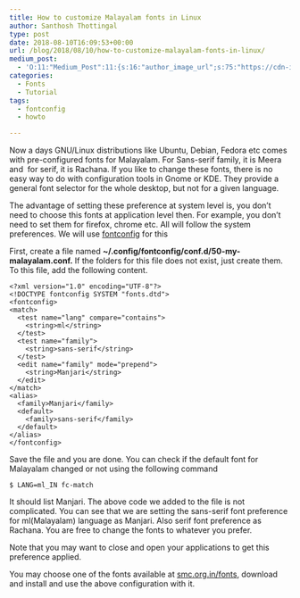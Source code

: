 ```yaml
---
title: How to customize Malayalam fonts in Linux
author: Santhosh Thottingal
type: post
date: 2018-08-10T16:09:53+00:00
url: /blog/2018/08/10/how-to-customize-malayalam-fonts-in-linux/
medium_post:
  - 'O:11:"Medium_Post":11:{s:16:"author_image_url";s:75:"https://cdn-images-1.medium.com/fit/c/200/200/1*As1EIgy-TLEcibTNPBApCQ.jpeg";s:10:"author_url";s:31:"https://medium.com/@sthottingal";s:11:"byline_name";N;s:12:"byline_email";N;s:10:"cross_link";s:2:"no";s:2:"id";s:12:"85dffb3a6e34";s:21:"follower_notification";s:3:"yes";s:7:"license";s:11:"cc-40-by-sa";s:14:"publication_id";s:2:"-1";s:6:"status";s:6:"public";s:3:"url";s:86:"https://medium.com/@sthottingal/how-to-customize-malayalam-fonts-in-linux-85dffb3a6e34";}'
categories:
  - Fonts
  - Tutorial
tags:
  - fontconfig
  - howto

---
```

Now a days GNU/Linux distributions like Ubuntu, Debian, Fedora etc comes with pre-configured fonts for Malayalam. For Sans-serif family, it is Meera and  for serif, it is Rachana. If you like to change these fonts, there is no easy way to do with configuration tools in Gnome or KDE. They provide a general font selector for the whole desktop, but not for a given language.

The advantage of setting these preference at system level is, you don&#8217;t need to choose this fonts at application level then. For example, you don&#8217;t need to set them for firefox, chrome etc. All will follow the system preferences. We will use [fontconfig][1] for this

First, create a file named **~/.config/fontconfig/conf.d/50-my-malayalam.conf.** If the folders for this file does not exist, just create them. To this file, add the following content.

```lang=xml
<?xml version="1.0" encoding="UTF-8"?>
<!DOCTYPE fontconfig SYSTEM "fonts.dtd">
<fontconfig>
<match>
  <test name="lang" compare="contains">
    <string>ml</string>
  </test>
  <test name="family">
    <string>sans-serif</string>
  </test>
  <edit name="family" mode="prepend">
    <string>Manjari</string>
  </edit>
</match>
<alias>
  <family>Manjari</family>
  <default>
    <family>sans-serif</family>
  </default>
</alias>
</fontconfig>
```

Save the file and you are done. You can check if the default font for Malayalam changed or not using the following command

<pre class="wp-block-code"><code>$ LANG=ml_IN fc-match</code></pre>

It should list Manjari. The above code we added to the file is not complicated. You can see that we are setting the sans-serif font preference for ml(Malayalam) language as Manjari. Also serif font preference as Rachana. You are free to change the fonts to whatever you prefer.

Note that you may want to close and open your applications to get this preference applied.

You may choose one of the fonts available at [smc.org.in/fonts][2], download and install and use the above configuration with it.

 [1]: https://www.freedesktop.org/software/fontconfig/fontconfig-user.html
 [2]: https://smc.org.in/fonts